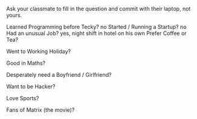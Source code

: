 Ask your classmate to fill in the question and commit with their laptop, not yours.


Learned Programming before Tecky?
no
Started / Running a Startup?
no 
Had an unusual Job?
yes, night shift in hotel on his own
Prefer Coffee or Tea?

Went to Working Holiday?

Good in Maths?

Desperately need a Boyfriend / Girlfriend?

Want to be Hacker?

Love Sports?

Fans of Matrix (the movie)?